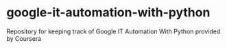 # google-it-automation-with-python
Repository for keeping track of Google IT Automation With Python provided by Coursera

